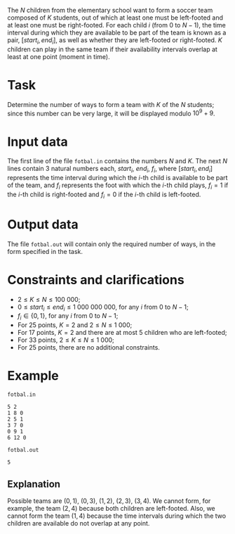 
The $N$ children from the elementary school want to form a soccer team composed of $K$ students, out of which at least one must be left-footed and at least one must be right-footed. For each child $i$ (from $0$ to $N-1$), the time interval during which they are available to be part of the team is known as a pair, $[start_{i}, end_{i}]$, as well as whether they are left-footed or right-footed. $K$ children can play in the same team if their availability intervals overlap at least at one point (moment in time).

# Task

Determine the number of ways to form a team with $K$ of the $N$ students; since this number can be very large, it will be displayed modulo $10^9+9$.

# Input data

The first line of the file `fotbal.in` contains the numbers $N$ and $K$. The next $N$ lines contain 3 natural numbers each, $start_{i}$, $end_{i}$, $f_{i}$, where $[start_{i}, end_{i}]$ represents the time interval during which the $i$-th child is available to be part of the team, and $f_{i}$ represents the foot with which the $i$-th child plays, $f_{i}=1$ if the $i$-th child is right-footed and $f_{i}=0$ if the $i$-th child is left-footed.

# Output data

The file `fotbal.out` will contain only the required number of ways, in the form specified in the task.

# Constraints and clarifications

* $2 \leq K \leq N \leq 100 \ 000$;
* $0 \leq start_{i} \leq end_{i} \leq 1 \ 000 \ 000 \ 000$, for any $i$ from $0$ to $N-1$;
* $f_{i} \in \{0, 1\}$, for any $i$ from $0$ to $N-1$;
* For $25$ points, $K = 2$ and $2 \le N \le 1 \ 000$;
* For $17$ points, $K = 2$ and there are at most $5$ children who are left-footed;
* For $33$ points, $2 \leq K \leq N \leq 1 \ 000$;
* For $25$ points, there are no additional constraints.

# Example

`fotbal.in`
```
5 2
1 8 0
2 5 1
3 7 0
0 9 1
6 12 0
```

`fotbal.out`
```
5
```

## Explanation

Possible teams are $(0, 1)$, $(0, 3)$, $(1, 2)$, $(2, 3)$, $(3, 4)$. We cannot form, for example, the team $(2, 4)$ because both children are left-footed. Also, we cannot form the team $(1, 4)$ because the time intervals during which the two children are available do not overlap at any point.
